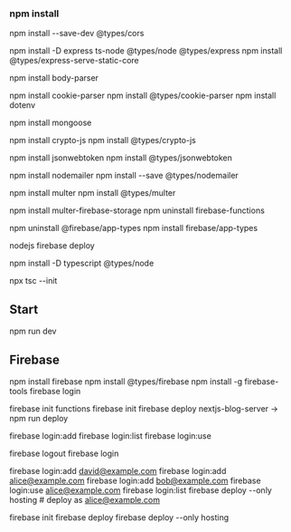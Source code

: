 ### npm install
<!-- Cors -->
npm install --save-dev @types/cors
<!-- Express -->
npm install -D express ts-node @types/node @types/express
npm install @types/express-serve-static-core
<!-- Body Parser -->
npm install body-parser
<!-- Cookie Parser -->
npm install cookie-parser
npm install @types/cookie-parser
npm install dotenv
<!-- Mongoose -->
npm install mongoose
<!-- Crypto -->
npm install crypto-js
npm install @types/crypto-js
<!-- Json Web Token -->
npm install jsonwebtoken
npm install @types/jsonwebtoken
<!-- Node Mailer -->
npm install nodemailer
npm install --save @types/nodemailer
<!-- Multer -->
npm install multer
npm install @types/multer
<!-- Firebase -->
npm install multer-firebase-storage
npm uninstall firebase-functions

<!-- 아직 미설치 -->
npm uninstall @firebase/app-types
npm install firebase/app-types

<!-- 현재 해결해야할 문제 -->
nodejs firebase deploy

npm install -D typescript @types/node

npx tsc --init

## Start
npm run dev

## Firebase
npm install firebase
npm install @types/firebase
npm install -g firebase-tools
firebase login

firebase init functions
firebase init
firebase deploy
nextjs-blog-server -> npm run deploy

<!-- add 추가, list 아이디 확인, use 변경 -->
firebase login:add
firebase login:list
firebase login:use

firebase logout
firebase login

firebase login:add david@example.com
firebase login:add alice@example.com
firebase login:add bob@example.com
firebase login:use alice@example.com
firebase login:list
firebase deploy --only hosting # deploy as alice@example.com

firebase init
firebase deploy
firebase deploy --only hosting
